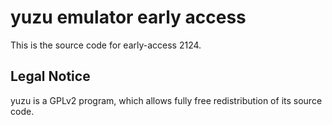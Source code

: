 yuzu emulator early access
=============

This is the source code for early-access 2124.

## Legal Notice

yuzu is a GPLv2 program, which allows fully free redistribution of its source code.